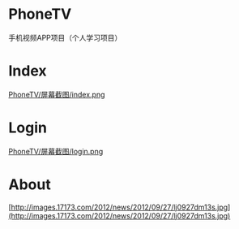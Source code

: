 # PhoneTV
手机视频APP项目（个人学习项目）

# Index

[PhoneTV/屏幕截图/index.png](PhoneTV/屏幕截图/index.png)

# Login

[PhoneTV/屏幕截图/login.png](PhoneTV/屏幕截图/login.png)
# About

[http://images.17173.com/2012/news/2012/09/27/lj0927dm13s.jpg](http://images.17173.com/2012/news/2012/09/27/lj0927dm13s.jpg)